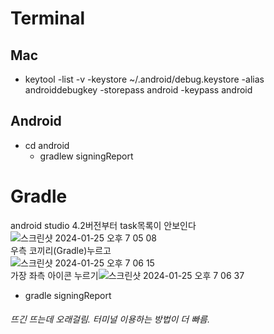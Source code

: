 # Terminal
## Mac  
- keytool -list -v -keystore ~/.android/debug.keystore -alias androiddebugkey -storepass android -keypass android

## Android  
- cd android
  - gradlew signingReport


# Gradle  
android studio 4.2버전부터 task목록이 안보인다  
![스크린샷 2024-01-25 오후 7 05 08](https://github.com/21dbwls12/TIL/assets/139525941/acf03e71-a1b0-48ed-8293-a5b26400ce3f)  
우측 코끼리(Gradle)누르고  
![스크린샷 2024-01-25 오후 7 06 15](https://github.com/21dbwls12/TIL/assets/139525941/1ed105d3-3ddf-486c-b506-0e42d13be9fd)  
가장 좌측 아이콘 누르기![스크린샷 2024-01-25 오후 7 06 37](https://github.com/21dbwls12/TIL/assets/139525941/895ada19-c717-4049-ac40-346f8a7c0115)
 
- gradle signingReport  
###### 뜨긴 뜨는데 오래걸림. 터미널 이용하는 방법이 더 빠름.
